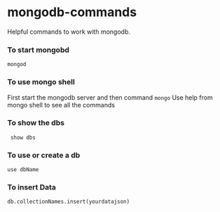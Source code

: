 # mongodb-commands
Helpful commands to work with mongodb.

### To start mongobd
``` mongod ```

### To use mongo shell
First start the mongodb server and then command 
``` mongo ```
Use help from mongo shell to see all the commands 

### To show the dbs
``` show dbs```

### To use or create a db
``` use dbName ```

### To insert Data
``` db.collectionNames.insert(yourdatajson) ```

